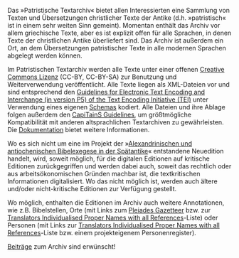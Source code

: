 Das »Patristische Textarchiv« bietet allen Interessierten eine Sammlung von Texten und Übersetzungen christlicher Texte der Antike (d.h. »patristisch« ist in einem sehr weiten Sinn gemeint).  Momentan enthält das Archiv vor allem griechische Texte, aber es ist explizit offen für alle Sprachen, in denen Texte der christlichen Antike überliefert sind. Das Archiv ist außerdem ein Ort, an dem Übersetzungen patristischer Texte in alle modernen Sprachen abgelegt werden können.

Im Patristischen Textarchiv werden alle Texte unter einer offenen [Creative Commons Lizenz](https://creativecommons.org/) (CC-BY, CC-BY-SA) zur Benutzung und Weiterverwendung veröffentlicht. Alle Texte liegen als XML-Dateien vor und sind entsprechend den [Guidelines for Electronic Text Encoding and Interchange (in version P5) of the Text Encoding Initiative (TEI)](http://www.tei-c.org/) unter Verwendung eines eigenen [Schemas](../project/encoding-guidelines) kodiert. Alle Dateien und ihre Ablage folgen außerdem den [CapiTainS Guidelines](http://capitains.org), um größtmögliche Kompatibilität mit anderen altsprachlichen  Textarchiven zu gewährleisten. Die [Dokumentation](../project/documentation) bietet weitere Informationen.

Wo es sich nicht um eine im Projekt der »[Alexandrinischen und antiochenischen Bibelexegese in der Spätantike](https://bibelexegese.bbaw.de)« entstandene Neuedition handelt, wird, soweit möglich, für die digitalen Editionen auf kritische Editionen zurückgegriffen und werden dabei auch, soweit das rechtlich oder aus arbeitsökonomischen Gründen machbar ist, die textkritischen Informationen digitalisiert. Wo das nicht möglich ist, werden auch ältere und/oder nicht-kritische Editionen zur Verfügung gestellt.

Wo möglich, enthalten die Editionen im Archiv auch weitere Annotationen, wie z.B. Bibelstellen, Orte (mit Links zum [Pleiades Gazetteer](https://pleiades.stoa.org/) bzw. zur [Translators Individualised Proper Names with all References](https://github.com/tyndale/STEPBible-Data)-Liste) oder Personen (mit Links zur [Translators Individualised Proper Names with all References](https://github.com/tyndale/STEPBible-Data)-Liste bzw. einem projekteigenem Personenregister).


[Beiträge](../project/contributing) zum Archiv sind erwünscht!
